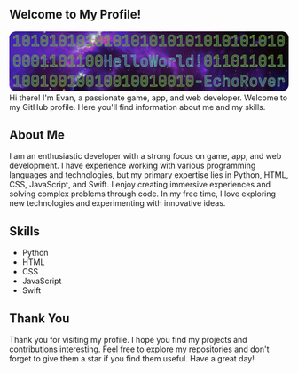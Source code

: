 Welcome to My Profile!
-
<div align="center">
  <img src="banner.png" alt="Profile Banner" style="border-radius: 12px; overflow: hidden;">
</div>
Hi there! I'm Evan, a passionate game, app, and web developer. Welcome to my GitHub profile. Here you'll find information about me and my skills.

About Me
-
I am an enthusiastic developer with a strong focus on game, app, and web development. I have experience working with various programming languages and technologies, but my primary expertise lies in Python, HTML, CSS, JavaScript, and Swift. I enjoy creating immersive experiences and solving complex problems through code. In my free time, I love exploring new technologies and experimenting with innovative ideas.

Skills
---
- Python
- HTML
- CSS
- JavaScript
- Swift

  
Thank You
---
Thank you for visiting my profile. I hope you find my projects and contributions interesting. Feel free to explore my repositories and don't forget to give them a star if you find them useful. Have a great day!

<!---
EchoRover/EchoRover is a ✨ special ✨ repository because its `README.md` (this file) appears on your GitHub profile.
You can click the Preview link to take a look at your changes.
--->
